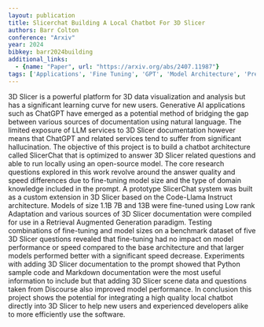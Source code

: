 ```yaml
---
layout: publication
title: Slicerchat Building A Local Chatbot For 3D Slicer
authors: Barr Colton
conference: "Arxiv"
year: 2024
bibkey: barr2024building
additional_links:
  - {name: "Paper", url: "https://arxiv.org/abs/2407.11987"}
tags: ['Applications', 'Fine Tuning', 'GPT', 'Model Architecture', 'Pretraining Methods', 'Prompting', 'Tools', 'Training Techniques']
---
```

3D Slicer is a powerful platform for 3D data visualization and analysis but has a significant learning curve for new users. Generative AI applications such as ChatGPT have emerged as a potential method of bridging the gap between various sources of documentation using natural language. The limited exposure of LLM services to 3D Slicer documentation however means that ChatGPT and related services tend to suffer from significant hallucination. The objective of this project is to build a chatbot architecture called SlicerChat that is optimized to answer 3D Slicer related questions and able to run locally using an open-source model. The core research questions explored in this work revolve around the answer quality and speed differences due to fine-tuning model size and the type of domain knowledge included in the prompt. A prototype SlicerChat system was built as a custom extension in 3D Slicer based on the Code-Llama Instruct architecture. Models of size 1.1B 7B and 13B were fine-tuned using Low rank Adaptation and various sources of 3D Slicer documentation were compiled for use in a Retrieval Augmented Generation paradigm. Testing combinations of fine-tuning and model sizes on a benchmark dataset of five 3D Slicer questions revealed that fine-tuning had no impact on model performance or speed compared to the base architecture and that larger models performed better with a significant speed decrease. Experiments with adding 3D Slicer documentation to the prompt showed that Python sample code and Markdown documentation were the most useful information to include but that adding 3D Slicer scene data and questions taken from Discourse also improved model performance. In conclusion this project shows the potential for integrating a high quality local chatbot directly into 3D Slicer to help new users and experienced developers alike to more efficiently use the software.
